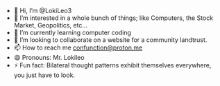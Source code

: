- 👋 Hi, I’m @LokiLeo3
- 👀 I’m interested in a whole bunch of things; like Computers, the Stock Market, Geopolitics, etc...
- 🌱 I’m currently learning computer coding
- 💞️ I’m looking to collaborate on a website for a community landtrust.
- 📫 How to reach me confunction@proton.me  
- 😄 Pronouns: Mr. Lokileo
- ⚡ Fun fact: Bilateral thought patterns exhibit themselves everywhere, you just have to look.

<!---
LokiLeo3/LokiLeo3 is a ✨ special ✨ repository because its `README.md` (this file) appears on your GitHub profile.
You can click the Preview link to take a look at your changes.
--->
